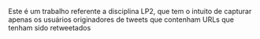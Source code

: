 Este é um trabalho referente a disciplina LP2, que tem o intuito de  capturar apenas os usuários originadores de tweets que contenham URLs que tenham sido retweetados